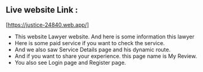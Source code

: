 ## Live website Link : 
[https://justice-24840.web.app/] 

* This website Lawyer website. And here is some information this lawyer
* Here is some paid service if you want to check the service.
* And we also saw Service Details page and his dynamic route.
* And if you want to share your experience. this page name is My Review.
* You also see Login page and Register page.